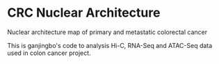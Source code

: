 # CRC Nuclear Architecture
Nuclear architecture map of primary and metastatic colorectal cancer

This is ganjingbo's code to analysis Hi-C, RNA-Seq and ATAC-Seq data used in colon cancer project.
